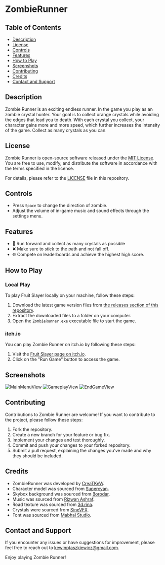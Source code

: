 # ZombieRunner

## Table of Contents
- [Description](#description)
- [License](#license)
- [Controls](#controls)
- [Features](#features)
- [How to Play](#how-to-play)
- [Screenshots](#screenshots)
- [Contributing](#contributing)
- [Credits](#credits)
- [Contact and Support](#contact-and-support)

## Description

Zombie Runner is an exciting endless runner. In the game you play as an zombie crystal hunter. Your goal is to collect orange crystals while avoiding the edges that lead you to death. With each crystal you collect, your character gains more and more speed, which further increases the intensity of the game. Collect as many crystals as you can.

## License

Zombie Runner is open-source software released under the [MIT License](https://github.com/CreaTKeW/FruitSlayer/blob/main/LICENSE). You are free to use, modify, and distribute the software in accordance with the terms specified in the license.

For details, please refer to the [LICENSE](https://github.com/CreaTKeW/ZombieRunner/blob/main/LICENSE) file in this repository.

## Controls

- Press `Space` to change the direction of zombie.
- Adjust the volume of in-game music and sound effects through the settings menu.

## Features

- 💎 Run forward and collect as many crystals as possible
- ❌ Make sure to stick to the path and not fall off.
- 🌐 Compete on leaderboards and achieve the highest high score.

## How to Play

### Local Play

To play Fruit Slayer locally on your machine, follow these steps:

1. Download the latest game version files from [the releases section of this repository](https://github.com/CreaTKeW/ZombieRunner/releases).
2. Extract the downloaded files to a folder on your computer.
3. Open the `ZombieRunner.exe` executable file to start the game.

### itch.io

You can play Zombie Runner on itch.io by following these steps:

1. Visit the [Fruit Slayer page on itch.io](https://creatkew.itch.io/zombie-runner).
2. Click on the "Run Game" button to access the game.

## Screenshots

![MainMenuView](https://github.com/CreaTKeW/ZombieRunner/blob/main/Screenshots/1.png?raw=true)
![GameplayView](https://github.com/CreaTKeW/ZombieRunner/blob/main/Screenshots/3.png?raw=true)
![EndGameView](https://github.com/CreaTKeW/ZombieRunner/blob/main/Screenshots/4.png?raw=true)

## Contributing

Contributions to Zombie Runner are welcome! If you want to contribute to the project, please follow these steps:

1. Fork the repository.
2. Create a new branch for your feature or bug fix.
3. Implement your changes and test thoroughly.
4. Commit and push your changes to your forked repository.
5. Submit a pull request, explaining the changes you've made and why they should be included.

## Credits

- ZombieRunner was developed by [CreaTKeW](https://github.com/CreaTKeW).
- Character model was sourced from [Supercyan](https://assetstore.unity.com/packages/3d/characters/humanoids/fantasy/character-pack-zombie-sample-131604).
- Skybox background was sourced from [Borodar](https://assetstore.unity.com/packages/2d/textures-materials/sky/farland-skies-cloudy-crown-60004).
- Music was sourced from [Rizwan Ashraf](https://assetstore.unity.com/packages/audio/music/free-music-tracks-for-games-156413).
- Road texture was sourced from [3d.rina](https://assetstore.unity.com/packages/2d/textures-materials/stone/stone-cliff-texture-66497).
- Crystals were sourced from [SineVFX](https://assetstore.unity.com/packages/3d/environments/fantasy/translucent-crystals-106274).
- Font was sourced from [Mabhal Studio](https://www.dafont.com/mabhal-hallud.d8089). 

## Contact and Support

If you encounter any issues or have suggestions for improvement, please feel free to reach out to [kewinptaszkiewicz@gmail.com](mailto:kewinptaszkiewicz@gmail.com).

Enjoy playing Zombie Runner!
